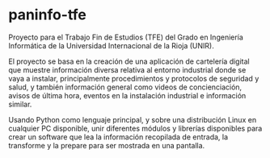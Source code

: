 # paninfo-tfe
Proyecto para el Trabajo Fin de Estudios (TFE)  del Grado en Ingeniería Informática de la Universidad Internacional de la Rioja (UNIR).


El proyecto se basa en la creación de una aplicación de cartelería digital que muestre información diversa relativa al entorno industrial donde se vaya a instalar, principalmente procedimientos y protocolos de seguridad y salud, y también información general como videos de concienciación, avisos de última hora, eventos en la instalación industrial e información similar.

Usando Python como lenguaje principal, y sobre una distribución Linux en cualquier PC disponible, unir diferentes módulos y librerías disponibles para crear un software que lea la información recopilada de entrada, la transforme y la prepare para ser mostrada en una pantalla.

